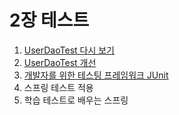 # 2장 테스트

1. [UserDaoTest 다시 보기](./01.md)
2. [UserDaoTest 개선](./02.md)
3. [개발자를 위한 테스팅 프레임워크 JUnit](./03.md)
4. 스프링 테스트 적용
5. 학습 테스트로 배우는 스프링

